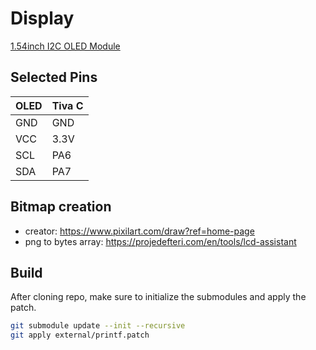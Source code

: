 # Display

[1.54inch I2C OLED Module](http://www.lcdwiki.com/1.54inch_IIC_OLED_Module_SKU:MC154GX)

## Selected Pins

| OLED | Tiva C |
|------|--------|
| GND  | GND    |
| VCC  | 3.3V   |
| SCL  | PA6    |
| SDA  | PA7    |

## Bitmap creation

- creator: <https://www.pixilart.com/draw?ref=home-page>
- png to bytes array: <https://projedefteri.com/en/tools/lcd-assistant>

## Build

After cloning repo, make sure to initialize the submodules and apply the patch.

```sh
git submodule update --init --recursive
git apply external/printf.patch
```
